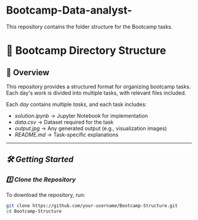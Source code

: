 # Bootcamp-Data-analyst-
This repository contains the folder structure for the Bootcamp tasks.
# 🚀 Bootcamp Directory Structure  

## 📌 Overview  
This repository provides a structured format for organizing bootcamp tasks. Each day's work is divided into multiple tasks, with relevant files included.  

Each *day* contains multiple *tasks*, and each task includes:  
- *solution.ipynb* → Jupyter Notebook for implementation  
- *data.csv* → Dataset required for the task  
- *output.jpg* → Any generated output (e.g., visualization images)  
- *README.md* → Task-specific explanations  

---

## *🛠 Getting Started*  

### *1️⃣ Clone the Repository*  
To download the repository, run:  

```bash
git clone https://github.com/your-username/Bootcamp-Structure.git
cd Bootcamp-Structure
